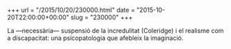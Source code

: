 +++
url = "/2015/10/20/230000.html"
date = "2015-10-20T22:00:00+00:00"
slug = "230000"
+++

La —necessària— suspensió de la incredulitat (Coleridge) i el realisme com a discapacitat: una psicopatologia que afebleix la imaginació.
